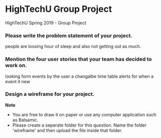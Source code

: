 # HighTechU Group Project 

HighTechU Spring 2019 - Group Project


### Please write the problem statement of your project.


people are loosing hour of sleep and also not getting out as much.
### Mention the four user stories that your team has decided to work on.

looking form events by the user
a changalbe time table
alerts for when a event it new 
### Design a wireframe for your project.

**Note** 

* You are free to draw it on paper or use any computer application such as Balsamic.
* Please create a seperate folder for this question. Name the folder 'wireframe' and then upload the file inside that folder.